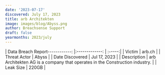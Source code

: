 ```yaml
---
date: '2023-07-17'
discovered: July 17, 2023
title: arb Architekten
image: images/blog/Abyss.png
author: Breachsense Support
draft: false
yearmonths: 2023/july
---
```


| Data Breach Report------------:     |:-------------:    | :-----:|
| Victim      | arb.ch      | 
| Threat Actor      | Abyss      | 
| Date Discovered      | Jul 17, 2023      | 
| Description      | arb Architekten AG is a company that operates in the Construction industry.      | 
| Leak Size      | 220GB      | 

